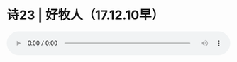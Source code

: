 # 诗23 | 好牧人（17.12.10早）

<audio style="width: 100%;" preload="false" controls controlslist="nodownload"><source src="//file.simai.life/audio/mp3/old/17789.mp3" type="audio/mpeg">Your browser does not support the audio element.</audio>


